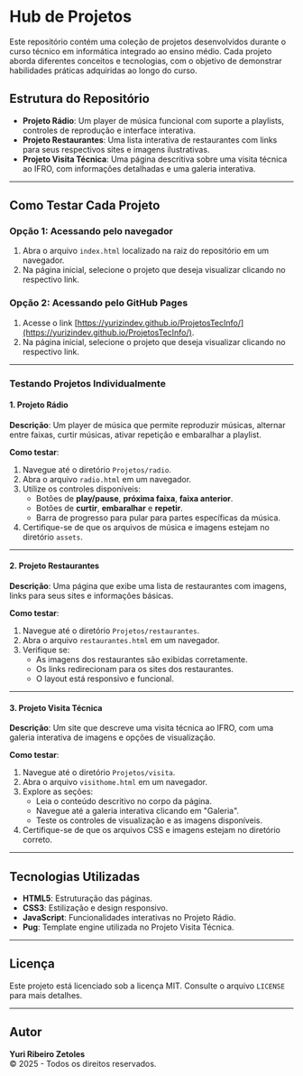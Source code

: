 # Hub de Projetos

Este repositório contém uma coleção de projetos desenvolvidos durante o curso técnico em informática integrado ao ensino médio. Cada projeto aborda diferentes conceitos e tecnologias, com o objetivo de demonstrar habilidades práticas adquiridas ao longo do curso.

## Estrutura do Repositório

- **Projeto Rádio**: Um player de música funcional com suporte a playlists, controles de reprodução e interface interativa.
- **Projeto Restaurantes**: Uma lista interativa de restaurantes com links para seus respectivos sites e imagens ilustrativas.
- **Projeto Visita Técnica**: Uma página descritiva sobre uma visita técnica ao IFRO, com informações detalhadas e uma galeria interativa.

---

## Como Testar Cada Projeto

### Opção 1: Acessando pelo navegador
1. Abra o arquivo `index.html` localizado na raiz do repositório em um navegador.
2. Na página inicial, selecione o projeto que deseja visualizar clicando no respectivo link.

### Opção 2: Acessando pelo GitHub Pages
1. Acesse o link [https://yurizindev.github.io/ProjetosTecInfo/](https://yurizindev.github.io/ProjetosTecInfo/).
2. Na página inicial, selecione o projeto que deseja visualizar clicando no respectivo link.

---

### Testando Projetos Individualmente

#### 1. **Projeto Rádio**
**Descrição**: Um player de música que permite reproduzir músicas, alternar entre faixas, curtir músicas, ativar repetição e embaralhar a playlist.

**Como testar**:
1. Navegue até o diretório `Projetos/radio`.
2. Abra o arquivo `radio.html` em um navegador.
3. Utilize os controles disponíveis:
   - Botões de **play/pause**, **próxima faixa**, **faixa anterior**.
   - Botões de **curtir**, **embaralhar** e **repetir**.
   - Barra de progresso para pular para partes específicas da música.
4. Certifique-se de que os arquivos de música e imagens estejam no diretório `assets`.

---

#### 2. **Projeto Restaurantes**
**Descrição**: Uma página que exibe uma lista de restaurantes com imagens, links para seus sites e informações básicas.

**Como testar**:
1. Navegue até o diretório `Projetos/restaurantes`.
2. Abra o arquivo `restaurantes.html` em um navegador.
3. Verifique se:
   - As imagens dos restaurantes são exibidas corretamente.
   - Os links redirecionam para os sites dos restaurantes.
   - O layout está responsivo e funcional.

---

#### 3. **Projeto Visita Técnica**
**Descrição**: Um site que descreve uma visita técnica ao IFRO, com uma galeria interativa de imagens e opções de visualização.

**Como testar**:
1. Navegue até o diretório `Projetos/visita`.
2. Abra o arquivo `visithome.html` em um navegador.
3. Explore as seções:
   - Leia o conteúdo descritivo no corpo da página.
   - Navegue até a galeria interativa clicando em "Galeria".
   - Teste os controles de visualização e as imagens disponíveis.
4. Certifique-se de que os arquivos CSS e imagens estejam no diretório correto.

---

## Tecnologias Utilizadas

- **HTML5**: Estruturação das páginas.
- **CSS3**: Estilização e design responsivo.
- **JavaScript**: Funcionalidades interativas no Projeto Rádio.
- **Pug**: Template engine utilizada no Projeto Visita Técnica.

---

## Licença

Este projeto está licenciado sob a licença MIT. Consulte o arquivo `LICENSE` para mais detalhes.

---

## Autor

**Yuri Ribeiro Zetoles**  
© 2025 - Todos os direitos reservados.